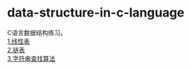 # data-structure-in-c-language
C语言数据结构练习。  
[1.线性表](https://githubfast.com/SongZihui-sudo/data-structure-in-c-language/blob/main/Linear%20table.c)  
[2.链表](https://githubfast.com/SongZihui-sudo/data-structure-in-c-language/blob/main/Listed_list.c)  
[3.字符串查找算法](https://githubfast.com/SongZihui-sudo/data-structure-in-c-language/blob/main/string.c)

